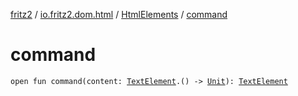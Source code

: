 [fritz2](../../index.md) / [io.fritz2.dom.html](../index.md) / [HtmlElements](index.md) / [command](./command.md)

# command

`open fun command(content: `[`TextElement`](../-text-element/index.md)`.() -> `[`Unit`](https://kotlinlang.org/api/latest/jvm/stdlib/kotlin/-unit/index.html)`): `[`TextElement`](../-text-element/index.md)